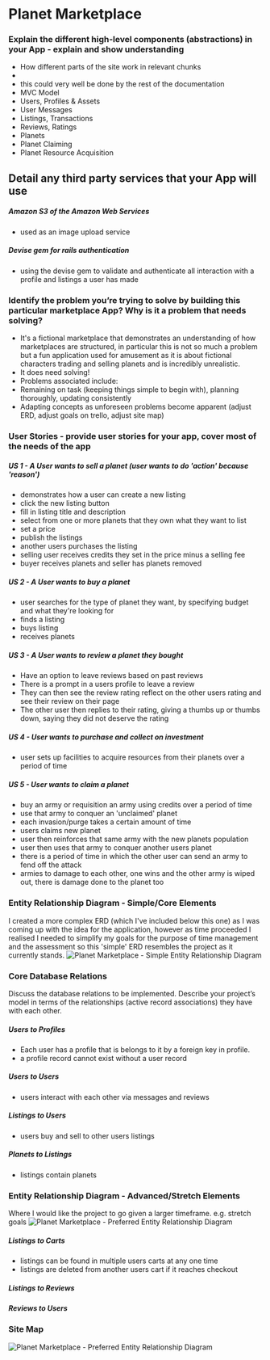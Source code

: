 
# Planet Marketplace

### Explain the different high-level components (abstractions) in your App - explain and show understanding
 - How different parts of the site work in relevant chunks
 - 
 - this could very well be done by the rest of the documentation
 - MVC Model
 - Users, Profiles & Assets
  - User Messages
 - Listings, Transactions
 - Reviews, Ratings
- Planets
 - Planet Claiming
 - Planet Resource Acquisition

## Detail any third party services that your App will use
##### Amazon S3 of the Amazon Web Services
- used as an image upload service

##### Devise gem for rails authentication
- using the devise gem to validate and authenticate all interaction with a profile and listings a user has made

### Identify the problem you’re trying to solve by building this particular marketplace App? Why is it a problem that needs solving?
- It's a fictional marketplace that demonstrates an understanding of how marketplaces are structured, in particular this is not so much a problem but a fun application used for amusement as it is about fictional characters trading and selling planets and is incredibly unrealistic.
- It does need solving!
- Problems associated include:
 - Remaining on task (keeping things simple to begin with), planning thoroughly, updating consistently
 - Adapting concepts as unforeseen problems become apparent (adjust ERD, adjust goals on trello, adjust site map)


##### 


### User Stories - provide user stories for your app, cover most of the needs of the app

##### US 1 - A User wants to sell a planet (user wants to do 'action' because 'reason')
- demonstrates how a user can create a new listing
- click the new listing button
- fill in listing title and description
- select from one or more planets that they own what they want to list
- set a price
- publish the listings
- another users purchases the listing
- selling user receives credits they set in the price minus a selling fee
- buyer receives planets and seller has planets removed

##### US 2 - A User wants to buy a planet
- user searches for the type of planet they want, by specifying budget and what they're looking for
- finds a listing
- buys listing
- receives planets

##### US 3 - A User wants to review a planet they bought
- Have an option to leave reviews based on past reviews
- There is a prompt in a users profile to leave a review
- They can then see the review rating reflect on the other users rating and see their review on their page
- The other user then replies to their rating, giving a thumbs up or thumbs down, saying they did not deserve the rating

##### US 4 - User wants to purchase and collect on investment
- user sets up facilities to acquire resources from their planets over a period of time

##### US 5 - User wants to claim a planet
- buy an army or requisition an army using credits over a period of time
- use that army to conquer an 'unclaimed' planet
- each invasion/purge takes a certain amount of time
- users claims new planet
- user then reinforces that same army with the new planets population
- user then uses that army to conquer another users planet
- there is a period of time in which the other user can send an army to fend off the attack
- armies to damage to each other, one wins and the other army is wiped out, there is damage done to the planet too




### Entity Relationship Diagram - Simple/Core Elements
I created a more complex ERD (which I've included below this one) as I was coming up with the idea for the application, however as time proceeded I realised I needed to simplify my goals for the purpose of time management and the assessment so this 'simple' ERD resembles the project as it currently stands.
![Planet Marketplace - Simple Entity Relationship Diagram](docs/ERD_simple.jpg)

### Core Database Relations
Discuss the database relations to be implemented.
Describe your project’s model in terms of the relationships (active record associations) they have with each other.

##### Users to Profiles
- Each user has a profile that is belongs to it by a foreign key in profile.
- a profile record cannot exist without a user record

##### Users to Users
- users interact with each other via messages and reviews

##### Listings to Users
- users buy and sell to other users listings

##### Planets to Listings
- listings contain planets



### Entity Relationship Diagram - Advanced/Stretch Elements
Where I would like the project to go given a larger timeframe. e.g. stretch goals
![Planet Marketplace - Preferred Entity Relationship Diagram](docs/ERD_advanced.jpg)

##### Listings to Carts

- listings can be found in multiple users carts at any one time
- listings are deleted from another users cart if it reaches checkout

##### Listings to Reviews


##### Reviews to Users



### Site Map

![Planet Marketplace - Preferred Entity Relationship Diagram](docs/ERD_advanced.jpg)